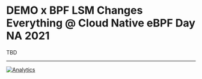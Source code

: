 # DEMO x BPF LSM Changes Everything @ Cloud Native eBPF Day NA 2021

TBD

---

[![Analytics](https://ga-beacon.appspot.com/UA-49657176-1/demo-cloud-native-ebpf-day?flat)](https://github.com/igrigorik/ga-beacon)
